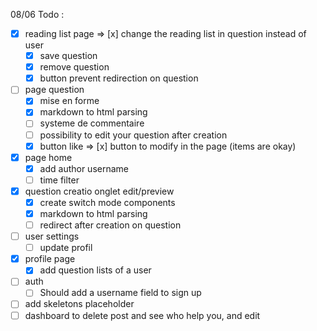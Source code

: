 08/06 Todo :

- [x] reading list page => [x] change the reading list in question instead of user
    - [x] save question
    - [x] remove question
    - [x] button prevent redirection on question
- [ ] page question
    - [x] mise en forme
    - [x] markdown to html parsing
    - [ ] systeme de commentaire
    - [ ] possibility to edit your question after creation
    - [x] button like => [x] button to modify in the page (items are okay)
- [x] page home
    - [x] add author username
    - [ ] time filter
- [x] question creatio onglet edit/preview
    - [x] create switch mode components
    - [x] markdown to html parsing
    - [ ] redirect after creation on question
- [ ] user settings
    - [ ] update profil
- [x] profile page
    - [x] add question lists of a user
- [ ] auth
    - [ ] Should add a username field to sign up
- [ ] add skeletons placeholder
- [ ] dashboard to delete post and see who help you, and edit